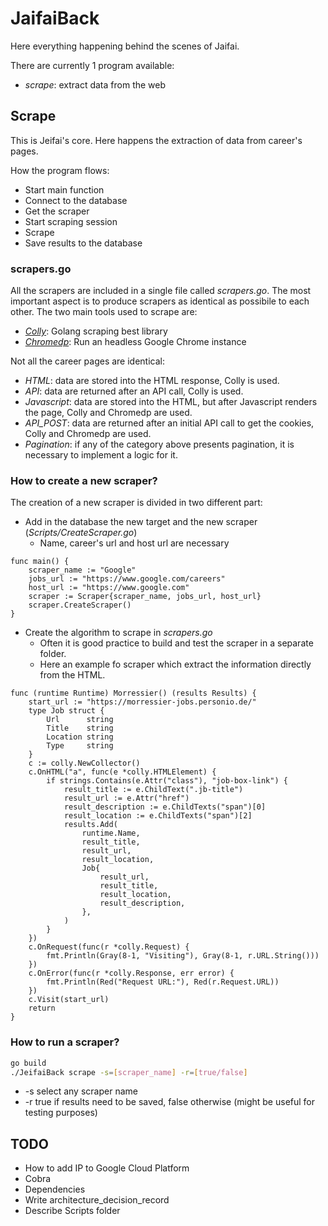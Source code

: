 # JaifaiBack

Here everything happening behind the scenes of Jaifai.

There are currently 1 program available:

* *scrape*: extract data from the web

## Scrape

This is Jeifai's core. Here happens the extraction of data from career's pages.

How the program flows:

* Start main function
* Connect to the database
* Get the scraper
* Start scraping session
* Scrape
* Save results to the database

### scrapers.go
All the scrapers are included in a single file called *scrapers.go*. The most important aspect is to produce scrapers as identical as possibile to each other. The two main tools used to scrape are:
* *[Colly](http://go-colly.org/)*: Golang scraping best library
* *[Chromedp](https://github.com/chromedp/chromedp)*: Run an headless Google Chrome instance

Not all the career pages are identical:
* *HTML*: data are stored into the HTML response, Colly is used.
* *API*: data are returned after an API call, Colly is used.
* *Javascript*: data are stored into the HTML, but after Javascript renders the page, Colly and Chromedp are used.
* *API_POST*: data are returned after an initial API call to get the cookies, Colly and Chromedp are used.
* *Pagination*: if any of the category above presents pagination, it is necessary to implement a logic for it.

### **How to create a new scraper?**
The creation of a new scraper is divided in two different part:
* Add in the database the new target and the new scraper (*Scripts/CreateScraper.go*)
    * Name, career's url and host url are necessary
```golang
func main() {
    scraper_name := "Google"
    jobs_url := "https://www.google.com/careers"
    host_url := "https://www.google.com"
    scraper := Scraper{scraper_name, jobs_url, host_url}
    scraper.CreateScraper()
}
```

* Create the algorithm to scrape in *scrapers.go*
    * Often it is good practice to build and test the scraper in a separate folder.
    * Here an example fo scraper which extract the information directly from the HTML.
```golang
func (runtime Runtime) Morressier() (results Results) {
    start_url := "https://morressier-jobs.personio.de/"
    type Job struct {
        Url      string
        Title    string
        Location string
        Type     string
    }
    c := colly.NewCollector()
    c.OnHTML("a", func(e *colly.HTMLElement) {
        if strings.Contains(e.Attr("class"), "job-box-link") {
            result_title := e.ChildText(".jb-title")
            result_url := e.Attr("href")
            result_description := e.ChildTexts("span")[0]
            result_location := e.ChildTexts("span")[2]
            results.Add(
                runtime.Name,
                result_title,
                result_url,
                result_location,
                Job{
                    result_url,
                    result_title,
                    result_location,
                    result_description,
                },
            )
        }
    })
    c.OnRequest(func(r *colly.Request) {
        fmt.Println(Gray(8-1, "Visiting"), Gray(8-1, r.URL.String()))
    })
    c.OnError(func(r *colly.Response, err error) {
        fmt.Println(Red("Request URL:"), Red(r.Request.URL))
    })
    c.Visit(start_url)
    return
}
```

### **How to run a scraper?**
```bash
go build
./JeifaiBack scrape -s=[scraper_name] -r=[true/false]
```
* -s select any scraper name
* -r true if results need to be saved, false otherwise (might be useful for testing purposes)


## TODO
* How to add IP to Google Cloud Platform
* Cobra
* Dependencies
* Write architecture_decision_record
* Describe Scripts folder